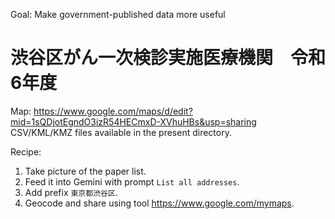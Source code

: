 Goal: Make government-published data more useful

# 渋谷区がん一次検診実施医療機関　令和6年度

Map: https://www.google.com/maps/d/edit?mid=1sQDjotEgndO3izR54HECmxD-XVhuHBs&usp=sharing  
CSV/KML/KMZ files available in the present directory.

Recipe:
1. Take picture of the paper list.
2. Feed it into Gemini with prompt `List all addresses`.
3. Add prefix `東京都渋谷区`.
4. Geocode and share using tool https://www.google.com/mymaps.

